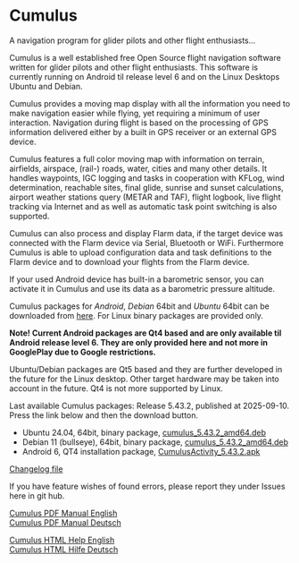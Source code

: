Cumulus
=======

A navigation program for glider pilots and other flight enthusiasts...

Cumulus is a well established free Open Source flight navigation software written for glider pilots and other flight enthusiasts. This software is currently running on Android til release level 6 and on the Linux Desktops Ubuntu and Debian.

Cumulus provides a moving map display with all the information you need to make navigation easier while flying, yet requiring a minimum of user interaction. Navigation during flight is based on the processing of GPS information delivered either by a built in GPS receiver or an external GPS device.

Cumulus features a full color moving map with information on terrain, airfields, airspace, (rail-) roads, water, cities and many other details. It handles waypoints, IGC logging and tasks in cooperation with KFLog, wind determination, reachable sites, final glide, sunrise and sunset calculations, airport weather stations query (METAR and TAF), flight logbook, live flight tracking via Internet and as well as automatic task point switching is also supported.

Cumulus can also process and display Flarm data, if the target device was connected with the Flarm device via Serial, Bluetooth or WiFi. Furthermore Cumulus is able to upload configuration data and task definitions to the Flarm device and to download your flights from the Flarm device.

If your used Android device has built-in a barometric sensor, you can activate it in Cumulus and use its data as a barometric pressure altitude.

Cumulus packages for *Android*, *Debian* 64bit and *Ubuntu* 64bit can be downloaded from [here](https://github.com/kflog-project/Cumulus/tree/master/Releases/). For Linux binary packages are provided only.

<b>Note! Current Android packages are Qt4 based and are only available til Android release level 6. They are only provided here and not more in GooglePlay due to Google restrictions.</b>

Ubuntu/Debian packages are Qt5 based and they are further developed in the future for the Linux desktop. Other target hardware may be taken into account in the future. Qt4 is not more supported by Linux.

Last available Cumulus packages: Release 5.43.2, published at 2025-09-10. Press the link below and then the download button.
- Ubuntu 24.04, 64bit, binary package, [cumulus_5.43.2_amd64.deb](https://github.com/kflog-project/Cumulus/tree/master/Releases/Ubuntu/binary-packages/cumulus_5.43.2_amd64.deb)
- Debian 11 (bullseye), 64bit, binary package, [cumulus_5.43.2_amd64.deb](https://github.com/kflog-project/Cumulus/blob/master/Releases/Debian/cumulus_5.43.2_amd64.deb)
- Android 6, QT4 installation package, [CumulusActivity_5.43.2.apk](https://github.com/kflog-project/Cumulus/blob/master/Releases/Android/CumulusActivity_5.43.2.apk)

[Changelog file](https://github.com/kflog-project/Cumulus/blob/master/ChangeLog)

If you have feature wishes of found errors, please report they under Issues here in git hub.

[Cumulus PDF Manual English](https://github.com/kflog-project/Cumulus/raw/master/cumulus/help/en/Cumulus.pdf)<br>
[Cumulus PDF Manual Deutsch](https://github.com/kflog-project/Cumulus/raw/master/cumulus/help/de/Cumulus.pdf)<br>

[Cumulus HTML Help English](https://htmlpreview.github.io/?https://github.com/kflog-project/Cumulus/blob/master/cumulus/help/en/cumulus.html)<br>
[Cumulus HTML Hilfe Deutsch](https://htmlpreview.github.io/?https://github.com/kflog-project/Cumulus/blob/master/cumulus/help/de/cumulus.html)<br>
